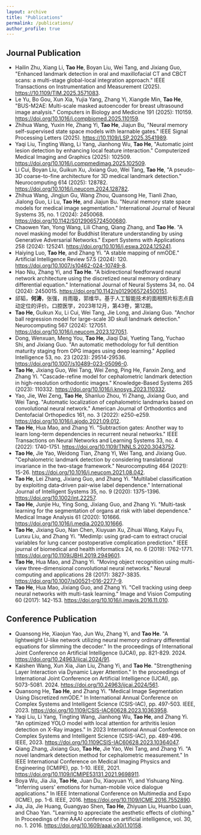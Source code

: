 ```yaml
---
layout: archive
title: "Publications"
permalink: /publications/
author_profile: true
---
```

## Journal Publication
- Hailin Zhu, Xiang Li, **Tao He**, Boyan Liu, Wei Tang, and Jixiang Guo, "Enhanced landmark detection in oral and maxillofacial CT and CBCT scans: a multi-stage global-local integration approach." IEEE Transactions on Instrumentation and Measurement (2025). https://10.1109/TIM.2025.3571083.
- Le Yu, Bo Gou, Xun Xia, Yujia Yang, Zhang Yi, Xiangde Min, **Tao He**, "BUS-M2AE: Multi-scale masked autoencoder for breast ultrasound image analysis."
Computers in Biology and Medicine 191 (2025): 110159. https://doi.org/10.1016/j.compbiomed.2025.110159.
- Zhihua Wang, Yuxin He, Zhang Yi, **Tao He**, Jiajun Bu, "Neural memory self-supervised state space models with learnable gates." IEEE Signal Processing Letters (2025). https://10.1109/LSP.2025.3541989.
- Yaqi Liu, Tingting Wang, Li Yang, Jianhong Wu, **Tao He**, "Automatic joint lesion detection by enhancing local feature interaction." Computerized Medical Imaging and Graphics (2025): 102509. https://doi.org/10.1016/j.compmedimag.2025.102509.
- Li Cui, Boyan Liu, Guikun Xu, Jixiang Guo, Wei Tang, **Tao He**, "A pseudo-3D coarse-to-fine architecture for 3D medical landmark detection." Neurocomputing 614 (2025): 128782. https://doi.org/10.1016/j.neucom.2024.128782.
- Zhihua Wang, Jingjun Gu, Wang Zhou, Quansong He, Tianli Zhao, Jialong Guo, Li Lu, **Tao He**, and Jiajun Bu. "Neural memory state space models for medical image segmentation." International Journal of Neural Systems 35, no. 1 (2024): 2450068. https://doi.org/10.1142/S0129065724500680.
- Chaowen Yan, Yong Wang, Lili Chang, Qiang Zhang, and **Tao He**. "A novel masking model for Buddhist literature understanding by using Generative Adversarial Networks." Expert Systems with Applications 258 (2024): 125241. https://doi.org/10.1016/j.eswa.2024.125241.
- Haiying Luo, **Tao He**, and Zhang Yi. "A stable mapping of nmODE." Artificial Intelligence Review 57.5 (2024): 120. https://doi.org/10.1007/s10462-024-10749-8.
- Hao Niu, Zhang Yi, and **Tao He**. "A bidirectional feedforward neural network architecture using the discretized neural memory ordinary differential equation." International Journal of Neural Systems 34, no. 04 (2024): 2450015. https://doi.org/10.1142/s0129065724500151.
- 邱韬，**何涛**，张强，肖雨璇，郭维华。基于人工智能技术的面相照片标志点自动定位的评价。口腔医学，2023年12月，第43卷，第12期。
- **Tao He**, Guikun Xu, Li Cui, Wei Tang, Jie Long, and Jixiang Guo. "Anchor ball regression model for large-scale 3D skull landmark detection." Neurocomputing 567 (2024): 127051. https://doi.org/10.1016/j.neucom.2023.127051.
- Dong, Wenxuan, Meng You, **Tao He**, Jiaqi Dai, Yueting Tang, Yuchao Shi, and Jixiang Guo. "An automatic methodology for full dentition maturity staging from OPG images using deep learning." Applied Intelligence 53, no. 23 (2023): 29514-29536. https://doi.org/10.1007/s10489-023-05096-0.
- **Tao He**, Jixiang Guo, Wei Tang, Wei Zeng, Ping He, Fanxin Zeng, and Zhang Yi. "Cascade-refine model for cephalometric landmark detection in high-resolution orthodontic images." Knowledge-Based Systems 265 (2023): 110332. https://doi.org/10.1016/j.knosys.2023.110332.
- Yao, Jie, Wei Zeng, **Tao He**, Shanluo Zhou, Yi Zhang, Jixiang Guo, and Wei Tang. "Automatic localization of cephalometric landmarks based on convolutional neural network." American Journal of Orthodontics and Dentofacial Orthopedics 161, no. 3 (2022): e250-e259. https://doi.org/10.1016/j.ajodo.2021.09.012.
- **Tao He**, Hua Mao, and Zhang Yi. "Subtraction gates: Another way to learn long-term dependencies in recurrent neural networks." IEEE Transactions on Neural Networks and Learning Systems 33, no. 4 (2022): 1740-1751. https://doi.org/10.1109/TNNLS.2020.3043752.
- **Tao He**, Jie Yao, Weidong Tian, Zhang Yi, Wei Tang, and Jixiang Guo. "Cephalometric landmark detection by considering translational invariance in the two-stage framework." Neurocomputing 464 (2021): 15-26. https://doi.org/10.1016/j.neucom.2021.08.042.
- **Tao He**, Lei Zhang, Jixiang Guo, and Zhang Yi. "Multilabel classification by exploiting data‐driven pair‐wise label dependence." International Journal of Intelligent Systems 35, no. 9 (2020): 1375-1396.  https://doi.org/10.1002/int.22257.
- **Tao He**, Junjie Hu, Ying Song, Jixiang Guo, and Zhang Yi. "Multi-task learning for the segmentation of organs at risk with label dependence." Medical Image Analysis 61 (2020): 101666. https://doi.org/10.1016/j.media.2020.101666.
- **Tao He**, Jixiang Guo, Nan Chen, Xiuyuan Xu, Zihuai Wang, Kaiyu Fu, Lunxu Liu, and Zhang Yi. "Medimlp: using grad-cam to extract crucial variables for lung cancer postoperative complication prediction." IEEE journal of biomedical and health informatics 24, no. 6 (2019): 1762-1771. https://doi.org/10.1109/JBHI.2019.2949601.
- **Tao He**, Hua Mao, and Zhang Yi. "Moving object recognition using multi-view three-dimensional convolutional neural networks." Neural computing and applications 28 (2017): 3827-3835. https://doi.org/10.1007/s00521-016-2277-9.
- **Tao He**, Hua Mao, Jixiang Guo, and Zhang Yi. "Cell tracking using deep neural networks with multi-task learning." Image and Vision Computing 60 (2017): 142-153. https://doi.org/10.1016/j.imavis.2016.11.010.

## Conference Publication
- Quansong He, Xiaojun Yao, Jun Wu,  Zhang Yi, and **Tao He**. "A lightweight U-like network utilizing neural memory ordinary differential equations for slimming the decoder." In the proceedings of International Joint Conference on Artificial Intelligence (IJCAI), pp. 821-829. 2024. https://doi.org/10.24963/ijcai.2024/91.
- Kaishen Wang, Xun Xia, Jian Liu, Zhang Yi, and **Tao He**. "Strengthening Layer Interaction via Dynamic Layer Attention." In the proceedings of International Joint Conference on Artificial Intelligence (IJCAI), pp. 5073-5081. 2024. https://doi.org/10.24963/ijcai.2024/561.
- Quansong He, **Tao He**, and Zhang Yi. "Medical Image Segmentation Using Discretized nmODE." In International Annual Conference on Complex Systems and Intelligent Science (CSIS-IAC), pp. 497-503. IEEE, 2023. https://doi.org/10.1109/CSIS-IAC60628.2023.10363958.
- Yaqi Liu, Li Yang, Tingting Wang, Jianhong Wu, **Tao He**, and Zhang Yi. "An optimized YOLO model with local attention for arthritis lesion detection on X-Ray images." In 2023 International Annual Conference on Complex Systems and Intelligent Science (CSIS-IAC), pp. 489-496. IEEE, 2023. https://doi.org/10.1109CSIS-IAC60628.2023.10364047.
- Qiang Zhang, Jixiang Guo, **Tao He**, Jie Yao, Wei Tang, and Zhang Yi. "A novel landmark detection method for cephalometric measurement." In IEEE International Conference on Medical Imaging Physics and Engineering (ICMIPE), pp. 1-10. IEEE, 2021. https://doi.org/10.1109/ICMIPE53131.2021.9698911.
- Boya Wu, Jia Jia, **Tao He**, Juan Du, Xiaoyuan Yi, and Yishuang Ning. "Inferring users' emotions for human-mobile voice dialogue applications." In IEEE International Conference on Multimedia and Expo (ICME), pp. 1-6. IEEE, 2016. https://doi.org/10.1109/ICME.2016.7552890. 
- Jia, Jia, Jie Huang, Guangyao Shen, **Tao He**, Zhiyuan Liu, Huanbo Luan, and Chao Yan. "Learning to appreciate the aesthetic effects of clothing." In Proceedings of the AAAI conference on artificial intelligence, vol. 30, no. 1. 2016. https://doi.org/10.1609/aaai.v30i1.10158.
